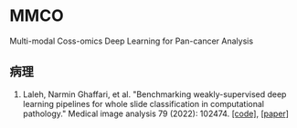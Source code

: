 # MMCO

Multi-modal Coss-omics Deep Learning for Pan-cancer Analysis

## 病理

1. Laleh, Narmin Ghaffari, et al. "Benchmarking weakly-supervised deep learning pipelines for whole slide classification in computational pathology." Medical image analysis 79 (2022): 102474. [[code]](https://github.com/KatherLab/HIA), [[paper]](https://www.sciencedirect.com/science/article/pii/S1361841522001219)
